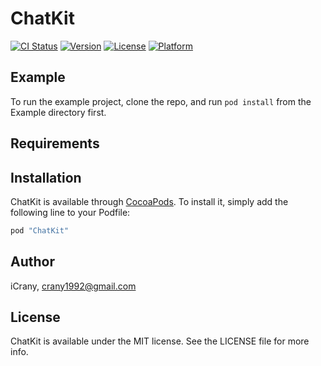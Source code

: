 # ChatKit

[![CI Status](http://img.shields.io/travis/iCrany/ChatKit.svg?style=flat)](https://travis-ci.org/iCrany/ChatKit)
[![Version](https://img.shields.io/cocoapods/v/ChatKit.svg?style=flat)](http://cocoapods.org/pods/ChatKit)
[![License](https://img.shields.io/cocoapods/l/ChatKit.svg?style=flat)](http://cocoapods.org/pods/ChatKit)
[![Platform](https://img.shields.io/cocoapods/p/ChatKit.svg?style=flat)](http://cocoapods.org/pods/ChatKit)

## Example

To run the example project, clone the repo, and run `pod install` from the Example directory first.

## Requirements

## Installation

ChatKit is available through [CocoaPods](http://cocoapods.org). To install
it, simply add the following line to your Podfile:

```ruby
pod "ChatKit"
```

## Author

iCrany, crany1992@gmail.com

## License

ChatKit is available under the MIT license. See the LICENSE file for more info.
